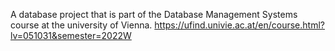 A database project that is part of the Database Management Systems course at the university of Vienna. 
https://ufind.univie.ac.at/en/course.html?lv=051031&semester=2022W

